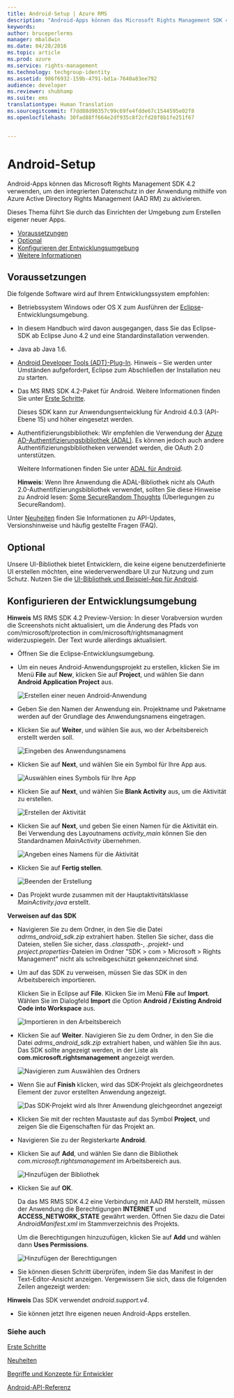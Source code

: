 ```yaml
---
title: Android-Setup | Azure RMS
description: "Android-Apps können das Microsoft Rights Management SDK 4.2 verwenden, um den integrierten Datenschutz in ihrer Anwendung zu aktivieren."
keywords: 
author: bruceperlerms
manager: mbaldwin
ms.date: 04/28/2016
ms.topic: article
ms.prod: azure
ms.service: rights-management
ms.technology: techgroup-identity
ms.assetid: 986f6932-159b-4791-bd1a-7640a83ee792
audience: developer
ms.reviewer: shubhamp
ms.suite: ems
translationtype: Human Translation
ms.sourcegitcommit: f7dd88d90357c99c69fe4fdde67c1544595e02f8
ms.openlocfilehash: 30fad88ff664e2df935c8f2cfd28f8b1fe251f67


---
```


# Android-Setup

Android-Apps können das Microsoft Rights Management SDK 4.2 verwenden, um den integrierten Datenschutz in der Anwendung mithilfe von Azure Active Directory Rights Management (AAD RM) zu aktivieren.

Dieses Thema führt Sie durch das Einrichten der Umgebung zum Erstellen eigener neuer Apps.

-   [Voraussetzungen](#prerequisites)
-   [Optional](#optional)
-   [Konfigurieren der Entwicklungsumgebung](#configuring_your_development_environment_)
-   [Weitere Informationen](#see_also)

## Voraussetzungen

Die folgende Software wird auf Ihrem Entwicklungssystem empfohlen:

-   Betriebssystem Windows oder OS X zum Ausführen der [Eclipse](http://www.oracle.com/technetwork/java/javase/downloads/jre7-downloads-1880261.html)-Entwicklungsumgebung.
-   In diesem Handbuch wird davon ausgegangen, dass Sie das Eclipse-SDK ab Eclipse Juno 4.2 und eine Standardinstallation verwenden.
-   Java ab Java 1.6.
-   [Android Developer Tools (ADT)-Plug-In](http://developer.android.com/sdk/installing/index.html). Hinweis – Sie werden unter Umständen aufgefordert, Eclipse zum Abschließen der Installation neu zu starten.

     

-   Das MS RMS SDK 4.2-Paket für Android. Weitere Informationen finden Sie unter [Erste Schritte](get-started.md).

    Dieses SDK kann zur Anwendungsentwicklung für Android 4.0.3 (API-Ebene 15) und höher eingesetzt werden.

-   Authentifizierungsbibliothek: Wir empfehlen die Verwendung der [Azure AD-Authentifizierungsbibliothek (ADAL)](https://msdn.microsoft.com/library/jj573266.aspx). Es können jedoch auch andere Authentifizierungsbibliotheken verwendet werden, die OAuth 2.0 unterstützen.

    Weitere Informationen finden Sie unter [ADAL für Android](https://github.com/MSOpenTech/azure-activedirectory-library-for-android).

    **Hinweis**: Wenn Ihre Anwendung die ADAL-Bibliothek nicht als OAuth 2.0-Authentifizierungsbibliothek verwendet, sollten Sie diese Hinweise zu Android lesen: [Some SecureRandom Thoughts](http://android-developers.blogspot.com/2013/08/some-securerandom-thoughts.html) (Überlegungen zu SecureRandom).

     

Unter [Neuheiten](release-notes.md) finden Sie Informationen zu API-Updates, Versionshinweise und häufig gestellte Fragen (FAQ).

## Optional

Unsere UI-Bibliothek bietet Entwicklern, die keine eigene benutzerdefinierte UI erstellen möchten, eine wiederverwendbare UI zur Nutzung und zum Schutz. Nutzen Sie die [UI-Bibliothek und Beispiel-App für Android](https://github.com/AzureAD/rms-sdk-ui-for-android).

## Konfigurieren der Entwicklungsumgebung

**Hinweis** MS RMS SDK 4.2 Preview-Version: In dieser Vorabversion wurden die Screenshots nicht aktualisiert, um die Änderung des Pfads von com/microsoft/protection in com/microsoft/rightsmanagment widerzuspiegeln. Der Text wurde allerdings aktualisiert.

 
-   Öffnen Sie die Eclipse-Entwicklungsumgebung.
-   Um ein neues Android-Anwendungsprojekt zu erstellen, klicken Sie im Menü **File** auf **New**, klicken Sie auf **Project**, und wählen Sie dann **Android Application Project** aus.

    ![Erstellen einer neuen Android-Anwendung](../media/Android-setup-01c.png)

-   Geben Sie den Namen der Anwendung ein. Projektname und Paketname werden auf der Grundlage des Anwendungsnamens eingetragen.
-   Klicken Sie auf **Weiter**, und wählen Sie aus, wo der Arbeitsbereich erstellt werden soll.

    ![Eingeben des Anwendungsnamens](../media/Android-setup-02a.jpg)

-   Klicken Sie auf **Next**, und wählen Sie ein Symbol für Ihre App aus.

    ![Auswählen eines Symbols für Ihre App](../media/Android-setup-03.png)

-   Klicken Sie auf **Next**, und wählen Sie **Blank Activity** aus, um die Aktivität zu erstellen.

    ![Erstellen der Aktivität](../media/Android-setup-04.png)

-   Klicken Sie auf **Next**, und geben Sie einen Namen für die Aktivität ein. Bei Verwendung des Layoutnamens *activity\_main* können Sie den Standardnamen *MainActivity* übernehmen.

    ![Angeben eines Namens für die Aktivität](../media/Android-setup-05a.jpg)

-   Klicken Sie auf **Fertig stellen**.

    ![Beenden der Erstellung](../media/Android-setup-06.jpg)

-   Das Projekt wurde zusammen mit der Hauptaktivitätsklasse *MainActivity.java* erstellt.

**Verweisen auf das SDK**

-   Navigieren Sie zu dem Ordner, in den Sie die Datei *adrms\_android\_sdk.zip* extrahiert haben. Stellen Sie sicher, dass die Dateien, stellen Sie sicher, dass *.classpath*-, *.projekt*- und *project.properties*-Dateien im Ordner "SDK > com > Microsoft > Rights Management" nicht als schreibgeschützt gekennzeichnet sind.
-   Um auf das SDK zu verweisen, müssen Sie das SDK in den Arbeitsbereich importieren.

    Klicken Sie in Eclipse auf **File**. Klicken Sie im Menü **File** auf **Import**. Wählen Sie im Dialogfeld **Import** die Option **Android / Existing Android Code into Workspace** aus.

    ![Importieren in den Arbeitsbereich](../media/Android-setup-07.png)

-   Klicken Sie auf **Weiter**. Navigieren Sie zu dem Ordner, in den Sie die Datei *adrms\_android\_sdk.zip* extrahiert haben, und wählen Sie ihn aus. Das SDK sollte angezeigt werden, in der Liste als **com.microsoft.rightsmanagement** angezeigt werden.

    ![Navigieren zum Auswählen des Ordners](../media/Android-setup-08c.jpg)

-   Wenn Sie auf **Finish** klicken, wird das SDK-Projekt als gleichgeordnetes Element der zuvor erstellten Anwendung angezeigt.

    ![Das SDK-Projekt wird als Ihrer Anwendung gleichgeordnet angezeigt](../media/Android-setup-09.jpg)

-   Klicken Sie mit der rechten Maustaste auf das Symbol **Project**, und zeigen Sie die Eigenschaften für das Projekt an.
-   Navigieren Sie zu der Registerkarte **Android**.
-   Klicken Sie auf **Add**, und wählen Sie dann die Bibliothek *com.microsoft.rightsmanagement* im Arbeitsbereich aus.

    ![Hinzufügen der Bibliothek](../media/Android-setup-10b.jpg)

-   Klicken Sie auf **OK**.

    Da das MS RMS SDK 4.2 eine Verbindung mit AAD RM herstellt, müssen der Anwendung die Berechtigungen **INTERNET** und **ACCESS\_NETWORK\_STATE** gewährt werden. Öffnen Sie dazu die Datei *AndroidManifest.xml* im Stammverzeichnis des Projekts.

    Um die Berechtigungen hinzuzufügen, klicken Sie auf **Add** und wählen dann **Uses Permissions**.

    ![Hinzufügen der Berechtigungen](../media/Android-setup-11d.jpg)

-   Sie können diesen Schritt überprüfen, indem Sie das Manifest in der Text-Editor-Ansicht anzeigen. Vergewissern Sie sich, dass die folgenden Zeilen angezeigt werden:


    <uses-sdk      android:minSdkVersion="15"      android:targetSdkVersion="19"/> <uses-permission android:name="android.permission.INTERNET"/> <uses-permission android:name="android.permission.ACCESS_NETWORK_STATE"/> <uses-permission/>


**Hinweis** Das SDK verwendet *android.support.v4*.

-   Sie können jetzt Ihre eigenen neuen Android-Apps erstellen.

### Siehe auch

[Erste Schritte](get-started.md)

[Neuheiten](release-notes.md)

[Begriffe und Konzepte für Entwickler](core-concepts.md)

[Android-API-Referenz](android-namespaces.md)

 

 



<!--HONumber=Jul16_HO2-->


